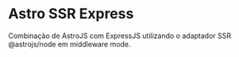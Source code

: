 # Astro SSR Express

Combinação de AstroJS com ExpressJS utilizando o adaptador SSR @astrojs/node em middleware mode.